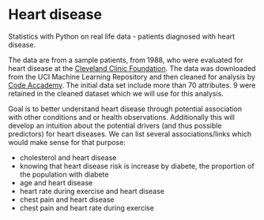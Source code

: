 # Heart disease
Statistics with Python on real life data - patients diagnosed with heart disease.

The data are from a sample patients, from 1988, who were evaluated for heart disease at the [Cleveland Clinic Foundation](#https://archive.ics.uci.edu/ml/datasets/Heart+Disease). The data was downloaded from the UCI Machine Learning Repository and then cleaned for analysis by [Code Accademy](#https://www.codecademy.com/). The initial data set include more than 70 attributes. 9 were retained in the cleaned dataset which we will use for this analysis.

Goal is to better understand heart disease through potential association with other conditions and or health observations. Additionally this will develop an intuition about the potential drivers (and thus possible predictors) for heart diseases. We can list several associations/links which would make sense for that purpose:
 
* cholesterol and heart disease
* knowing that heart disease risk is increase by diabete, the proportion of the population with diabete
* age and heart disease
* heart rate during exercise and heart disease
* chest pain and heart disease
* chest pain and heart rate during exercise
